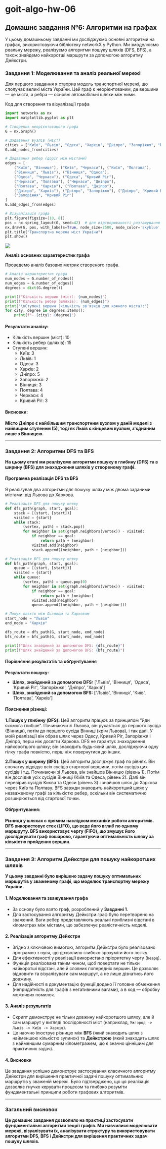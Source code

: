 # goit-algo-hw-06
## Домашнє завдання №6: Алгоритми на графах
У цьому домашньому завданні ми досліджуємо основні алгоритми на графах, використовуючи бібліотеку networkX у Python. Ми змоделюємо реальну мережу, реалізуємо алгоритми пошуку шляхів (DFS, BFS), а також знайдемо найкоротші маршрути за допомогою алгоритму Дейкстри.

### Завдання 1: Моделювання та аналіз реальної мережі
Для першого завдання я створив модель транспортної мережі, що сполучає великі міста України. Цей граф є неорієнтованим, де вершини — це міста, а ребра — основні автомобільні шляхи між ними.

Код для створення та візуалізації графа

```python
import networkx as nx
import matplotlib.pyplot as plt

# Створення неорієнтованого графа
G = nx.Graph()

# Додавання вузлів (міст)
cities = ["Київ", "Львів", "Одеса", "Харків", "Дніпро", "Запоріжжя", "Вінниця", "Полтава", "Черкаси", "Кривий Ріг"]
G.add_nodes_from(cities)

# Додавання ребер (доріг між містами)
edges = [
    ("Київ", "Вінниця"), ("Київ", "Черкаси"), ("Київ", "Полтава"),
    ("Вінниця", "Львів"), ("Вінниця", "Одеса"),
    ("Одеса", "Черкаси"), ("Одеса", "Кривий Ріг"),
    ("Черкаси", "Полтава"), ("Черкаси", "Дніпро"),
    ("Полтава", "Харків"), ("Полтава", "Дніпро"),
    ("Дніпро", "Харків"), ("Дніпро", "Запоріжжя"), ("Дніпро", "Кривий Ріг"),
    ("Запоріжжя", "Кривий Ріг")
]
G.add_edges_from(edges)

# Візуалізація графа
plt.figure(figsize=(10, 8))
pos = nx.spring_layout(G, seed=42)  # для відтворюваності розташування вузлів
nx.draw(G, pos, with_labels=True, node_size=2500, node_color='skyblue', font_size=12, font_weight='bold', edge_color='gray')
plt.title("Транспортна мережа міст України")
plt.show()
```

![](https://github.com/AnatoliiNovyk/goit-algo-hw-06/blob/main/images/graph_citys.png)


**Аналіз основних характеристик графа**

Проведемо аналіз базових метрик створеного графа.

```python
# Аналіз характеристик графа
num_nodes = G.number_of_nodes()
num_edges = G.number_of_edges()
degrees = dict(G.degree())

print(f"Кількість вершин (міст): {num_nodes}")
print(f"Кількість ребер (шляхів): {num_edges}")
print("\nСтупені вершин (кількість зв'язків для кожного міста):")
for city, degree in degrees.items():
    print(f"- {city}: {degree}")
```

#### Результати аналізу:

- Кількість вершин (міст): 10 
- Кількість ребер (шляхів): 15 
- Ступені вершин: 
	- Київ: 3
	- Львів: 1
	- Одеса: 3
	- Харків: 2
	- Дніпро: 5
	- Запоріжжя: 2
	- Вінниця: 3
	- Полтава: 4
	- Черкаси: 4
	- Кривий Ріг: 3

#### Висновки:
**Місто Дніпро є найбільшим транспортним вузлом у даній моделі з найвищим ступенем (5), тоді як Львів є кінцевим вузлом, з'єднаним лише з Вінницею.**

------------

### Завдання 2: Алгоритми DFS та BFS
**На цьому етапі ми реалізуємо алгоритми пошуку в глибину (DFS) та в ширину (BFS) для знаходження шляхів у створеному графі.** 


#### Програмна реалізація DFS та BFS
Я реалізував два алгоритми для пошуку шляху між двома заданими містами: від Львова до Харкова.

```python
# Реалізація DFS для пошуку шляху
def dfs_path(graph, start, goal):
    stack = [(start, [start])]
    visited = {start}
    while stack:
        (vertex, path) = stack.pop()
        for neighbor in set(graph.neighbors(vertex)) - visited:
            if neighbor == goal:
                return path + [neighbor]
            visited.add(neighbor)
            stack.append((neighbor, path + [neighbor]))

# Реалізація BFS для пошуку шляху
def bfs_path(graph, start, goal):
    queue = [(start, [start])]
    visited = {start}
    while queue:
        (vertex, path) = queue.pop(0)
        for neighbor in set(graph.neighbors(vertex)) - visited:
            if neighbor == goal:
                return path + [neighbor]
            visited.add(neighbor)
            queue.append((neighbor, path + [neighbor]))

# Пошук шляхів між Львовом та Харковом
start_node = "Львів"
end_node = "Харків"

dfs_route = dfs_path(G, start_node, end_node)
bfs_route = bfs_path(G, start_node, end_node)

print(f"Шлях знайдений за допомогою DFS: {dfs_route}")
print(f"Шлях знайдений за допомогою BFS: {bfs_route}")
```


#### Порівняння результатів та обґрунтування
**Результати пошуку:**

- **Шлях, знайдений за допомогою DFS:** ['Львів', 'Вінниця', 'Одеса', 'Кривий Ріг', 'Запоріжжя', 'Дніпро', 'Харків']
- **Шлях, знайдений за допомогою BFS:** ['Львів', 'Вінниця', 'Київ', 'Полтава', 'Харків']


#### Пояснення різниці: 

**1.Пошук у глибину (DFS):** Цей алгоритм працює за принципом "йди якомога глибше".  Починаючи зі Львова, він рухається до першого сусіда (Вінниця), потім до першого сусіда Вінниці (крім Львова), і так далі. У моїй реалізації він обрав шлях через Одесу, Кривий Ріг, Запоріжжя і Дніпро, перш ніж досягти Харкова. DFS не гарантує знаходження найкоротшого шляху; він знаходить будь-який шлях, досліджуючи одну гілку графа повністю, перш ніж повернутися до інших. 

**2.Пошук у ширину (BFS):** Цей алгоритм досліджує граф по рівнях.  Він спочатку відвідує всіх сусідів стартової вершини, потім сусідів цих сусідів і т.д. Починаючи зі Львова, він знайшов Вінницю (рівень 1). Потім він дослідив усіх сусідів Вінниці (Київ та Одеса, рівень 2). Далі він перевірив сусідів Києва та Одеси (рівень 3) і знайшов шлях до Харкова через Київ та Полтаву. BFS завжди знаходить найкоротший шлях у незваженому графі за кількістю ребер, оскільки він систематично розширюється від стартової точки.

#### Обґрунтування: 
**Різниця у шляхах є прямим наслідком механіки роботи алгоритмів. DFS використовує стек (LIFO), що веде його вглиб по одному маршруту. BFS використовує чергу (FIFO), що змушує його досліджувати граф пошарово, гарантуючи оптимальність шляху за кількістю пройдених вершин.**

------------

### Завдання 3: Алгоритм Дейкстри для пошуку найкоротших шляхів
**У цьому завданні було вирішено задачу пошуку оптимальних маршрутів у зваженому графі, що моделює транспортну мережу України.** 

#### 1. Моделювання та зважування графа
- За основу було взято граф, розроблений у **Завданні 1**.
- Для застосування алгоритму Дейкстри граф було перетворено на зважений. Ваги ребер представляють реальні приблизні відстані в кілометрах між містами, що забезпечує реалістичність моделі.

#### 2. Реалізація алгоритму Дейкстри
- Згідно з ключовою вимогою, алгоритм Дейкстри було реалізовано програмно з нуля, що дозволило глибоко зрозуміти його логіку.
- Для ефективності у реалізації використано пріоритетну чергу (`heapq`).
- Функція реалізована таким чином, щоб повертати не тільки найкоротші відстані, але й словник попередніх вершин. Це дозволяє відновити та візуалізувати сам маршрут, а не лише дізнатись його довжину.
- Для надійності в документацію функції додано її головне обмеження (непридатність для графів з негативними вагами), а в код — обробку можливих помилок.

#### 3. Аналіз результатів
- Скрипт демонструє не тільки довжину найкоротшого шляху, але й сам маршрут у вигляді послідовності міст (наприклад, `Ужгород -> Львів -> Київ -> Харків`).
- Це наочно ілюструє різницю між **BFS** (який знаходить шлях з найменшою кількістю зупинок) та **Дейкстрою** (який знаходить шлях з найменшим сумарним кілометражем, що є значно ціннішим для практичних задач).

#### 4. Висновки
Це завдання успішно демонструє застосування класичного алгоритму Дейкстри для вирішення практичної задачі пошуку оптимальних маршрутів у зваженій мережі. Було підтверджено, що ця реалізація дозволяє гнучко керувати процесом та глибоко розуміти фундаментальні принципи роботи графових алгоритмів.

------------

### Загальний висновок
**Це домашнє завдання дозволило на практиці застосувати фундаментальні алгоритми теорії графів. Ми навчилися моделювати мережі, візуалізувати їх, аналізувати структуру та використовувати алгоритми DFS, BFS і Дейкстри для вирішення практичних задач пошуку шляхів.**